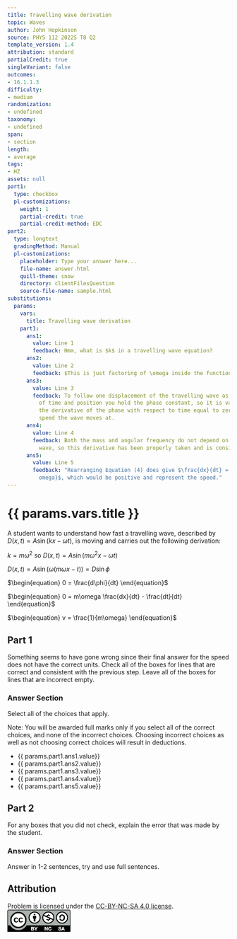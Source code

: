 ```yaml
---
title: Travelling wave derivation
topic: Waves
author: John Hopkinson
source: PHYS 112 2022S T8 Q2
template_version: 1.4
attribution: standard
partialCredit: true
singleVariant: false
outcomes:
- 16.1.1.3
difficulty:
- medium
randomization:
- undefined
taxonomy:
- undefined
span:
- section
length:
- average
tags:
- HZ
assets: null
part1:
  type: checkbox
  pl-customizations:
    weight: 1
    partial-credit: true
    partial-credit-method: EDC
part2:
  type: longtext
  gradingMethod: Manual
  pl-customizations:
    placeholder: Type your answer here...
    file-name: answer.html
    quill-theme: snow
    directory: clientFilesQuestion
    source-file-name: sample.html
substitutions:
  params:
    vars:
      title: Travelling wave derivation
    part1:
      ans1:
        value: Line 1
        feedback: Hmm, what is $k$ in a travelling wave equation?
      ans2:
        value: Line 2
        feedback: $This is just factoring of \omega inside the function so it is okay.$
      ans3:
        value: Line 3
        feedback: To follow one displacement of the travelling wave as a function
          of time and position you hold the phase constant, so it is valid to set
          the derivative of the phase with respect to time equal to zero to find the
          speed the wave moves at.
      ans4:
        value: Line 4
        feedback: Both the mass and angular frequency do not depend on time for the
          wave, so this derivative has been properly taken and is consistent.
      ans5:
        value: Line 5
        feedback: "Rearranging Equation (4) does give $\frac{dx}{dt} = \frac{1}{m\\\
          omega}$, which would be positive and represent the speed."
---
```

# {{ params.vars.title }}
A student wants to understand how fast a travelling wave, described by $D(x, t) = A\sin(kx - \omega t)$, is moving and carries out the following derivation:

$\begin{equation}
k = m\omega^2 \text{ so  } D(x,t) = A \sin(m\omega^2 x - \omega t)
\end{equation}$

$\begin{equation}
D(x,t) = A \sin(\omega(m\omega x - t)) = D\sin \phi
\end{equation}$

$\begin{equation}
0 = \frac{d\phi}{dt}
\end{equation}$

$\begin{equation}
0 = m\omega \frac{dx}{dt} - \frac{dt}{dt}
\end{equation}$

$\begin{equation}
v = \frac{1}{m\omega}
\end{equation}$

## Part 1

Something seems to have gone wrong since their final answer for the speed does not have the correct units. Check all of the boxes for lines that are correct and consistent with the previous step. Leave all of the boxes for lines that are incorrect empty.

### Answer Section

Select all of the choices that apply.

Note: You will be awarded full marks only if you select all of the correct choices, and none of the incorrect choices. Choosing incorrect choices as well as not choosing correct choices will result in deductions.

- {{ params.part1.ans1.value}}
- {{ params.part1.ans2.value}}
- {{ params.part1.ans3.value}}
- {{ params.part1.ans4.value}}
- {{ params.part1.ans5.value}}

## Part 2

For any boxes that you did not check, explain the error that was made by the student.

### Answer Section

Answer in 1-2 sentences, try and use full sentences.

## Attribution

Problem is licensed under the [CC-BY-NC-SA 4.0 license](https://creativecommons.org/licenses/by-nc-sa/4.0/).<br> ![The Creative Commons 4.0 license requiring attribution-BY, non-commercial-NC, and share-alike-SA license.](https://raw.githubusercontent.com/firasm/bits/master/by-nc-sa.png)
